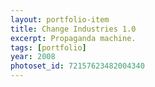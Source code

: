 ```yaml
---
layout: portfolio-item
title: Change Industries 1.0
excerpt: Propaganda machine.
tags: [portfolio]
year: 2008
photoset_id: 72157623482004340
---
```

